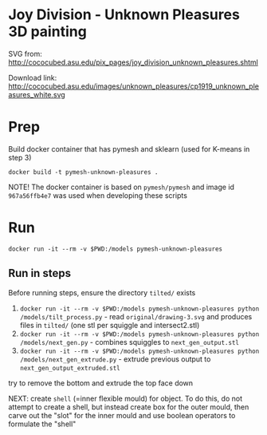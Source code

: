 # Joy Division - Unknown Pleasures 3D painting


SVG from: http://cococubed.asu.edu/pix_pages/joy_division_unknown_pleasures.shtml

Download link: http://cococubed.asu.edu/images/unknown_pleasures/cp1919_unknown_pleasures_white.svg

# Prep

Build docker container that has pymesh and sklearn (used for K-means in step 3)

`docker build -t pymesh-unknown-pleasures .`

NOTE! The docker container is based on `pymesh/pymesh` and image id `967a56ffb4e7` was used when developing these scripts

# Run

`docker run -it --rm -v $PWD:/models pymesh-unknown-pleasures`

## Run in steps

Before running steps, ensure the directory `tilted/` exists

1. `docker run -it --rm -v $PWD:/models pymesh-unknown-pleasures python /models/tilt_process.py` - read `original/drawing-3.svg` and produces files in `tilted/` (one stl per squiggle and intersect2.stl)
2. `docker run -it --rm -v $PWD:/models pymesh-unknown-pleasures python /models/next_gen.py` - combines squiggles to `next_gen_output.stl`
3. `docker run -it --rm -v $PWD:/models pymesh-unknown-pleasures python /models/next_gen_extrude.py` - extrude previous output to `next_gen_output_extruded.stl`

try to remove the bottom and extrude the top face down



NEXT: create `shell` (=inner flexible mould) for object. To do this, do not attempt to create a shell, but instead create box for the outer mould, then carve out the "slot" for the inner mould and use boolean operators to formulate the "shell"